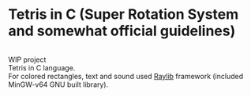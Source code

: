 # Tetris in C (Super Rotation System and somewhat official guidelines)

![]()

WIP project  
Tetris in C language.  
For colored rectangles, text and sound used [Raylib](https://github.com/raysan5/raylib) framework (included MinGW-v64 GNU built library).
